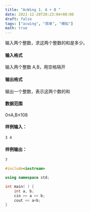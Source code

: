 ```yaml
---
title: "AcWing 1. A + B "
date: 2021-12-28T20:23:04+08:00
draft: false
tags: ["acwing", "简单", "模拟"]
math: true
---
```


输入两个整数，求这两个整数的和是多少。

<!--more-->

#### 输入格式

输入两个整数 A,B，用空格隔开

#### 输出格式

输出一个整数，表示这两个数的和

#### 数据范围

0≤A,B≤108

#### 样例输入：

```
3 4
```

#### 样例输出：

```
7
```

```cpp
#include<iostream>

using namespace std;

int main( ) {
    int a, b;
    cin >> a >> b;
    cout << a+b;
}
```
